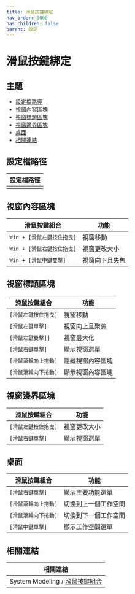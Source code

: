 ```yaml
---
title: 滑鼠按鍵綁定
nav_order: 3000
has_children: false
parent: 設定
---
```



# 滑鼠按鍵綁定


## 主題

* [設定檔路徑](#設定檔路徑)
* [視窗內容區塊](#視窗內容區塊)
* [視窗標題區塊](#視窗標題區塊)
* [視窗邊界區塊](#視窗邊界區塊)
* [桌面](#桌面)
* [相關連結](#相關連結)




## 設定檔路徑

| 設定檔路徑 |
| ----------- |
|  |


## 視窗內容區塊

| 滑鼠按鍵組合                |  功能         |
| --------------------------- | ------------- |
| `Win + [滑鼠左鍵按住拖曳]`  | 視窗移動      |
| `Win + [滑鼠右鍵按住拖曳]`  | 視窗更改大小  |
| `Win + [滑鼠中鍵雙擊]`      | 視窗向下且失焦  |


## 視窗標題區塊

| 滑鼠按鍵組合                |  功能             |
| --------------------------- | ----------------- |
| `[滑鼠左鍵按住拖曳]`        | 視窗移動          |
| `[滑鼠左鍵單擊]`            | 視窗向上且聚焦    |
| `[滑鼠左鍵雙擊]]`           | 視窗最大化        |
| `[滑鼠右鍵單擊]`            | 顯示視窗選單      |
| `[滑鼠滾輪向上捲動]`        | 隱藏視窗內容區塊  |
| `[滑鼠滾輪向下捲動]`        | 顯示視窗內容區塊  |


## 視窗邊界區塊

| 滑鼠按鍵組合                |  功能             |
| --------------------------- | ----------------- |
| `[滑鼠左鍵按住拖曳]`        | 視窗更改大小      |
| `[滑鼠右鍵單擊]`            | 顯示視窗選單      |


## 桌面

| 滑鼠按鍵組合                |  功能                 |
| --------------------------- | --------------------- |
| `[滑鼠右鍵單擊]`            | 顯示主要功能選單      |
| `[滑鼠滾輪向上捲動]`        | 切換到上一個工作空間  |
| `[滑鼠滾輪向下捲動]`        | 切換到下一個工作空間  |
| `[滑鼠中鍵單擊]`            | 顯示工作空間選單      |



## 相關連結

| 相關連結 |
| ------- |
| System Modeling / [滑鼠按鍵組合](https://samwhelp.github.io/system-modeling/read/zh_tw/spec-mousebind-common) |
